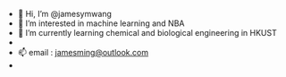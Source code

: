 - 👋 Hi, I’m @jamesymwang
- 👀 I’m interested in machine learning and NBA
- 🌱 I’m currently learning chemical and biological engineering in HKUST
-
- 📫 email : jamesming@outlook.com
- 

<!---
jamesymwang/jamesymwang is a ✨ special ✨ repository because its `README.md` (this file) appears on your GitHub profile.
You can click the Preview link to take a look at your changes.
--->
